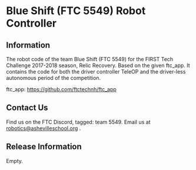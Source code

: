 # Blue Shift (FTC 5549) Robot Controller

## Information
The robot code of the team Blue Shift (FTC 5549) for the FIRST Tech Challenge 2017-2018 season, Relic Recovery. Based on the given ftc_app. It contains the code for both the driver controller TeleOP and the driver-less autonomous period of the competition.

ftc_app: https://github.com/ftctechnh/ftc_app

## Contact Us
Find us on the FTC Discord, tagged: team 5549. Email us at robotics@ashevilleschool.org .



## Release Information

Empty.
